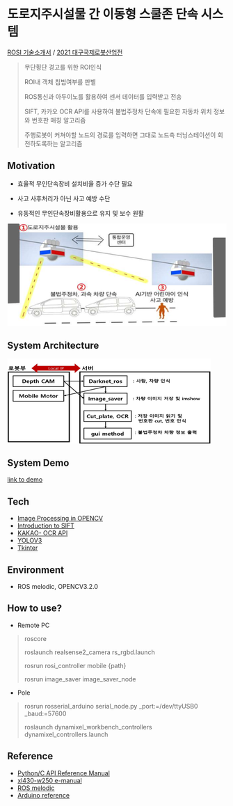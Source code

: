 # 도로지주시설물 간 이동형 스쿨존 단속 시스템 
[ROSI 기술소개서](https://www.notion.so/eorms6199/ROSI-8728bf2e29d44542b970c5411240b7a3) / [2021 대구국제로봇산업전](http://www.irobotnews.com/news/articleView.html?idxno=26956)
> 무단횡단 경고를 위한 ROI인식
> 
> ROI내 객체 침범여부를 판별
> 
> ROS통신과 아두이노를 활용하여 센서 데이터를 입력받고 전송
> 
> SIFT, 카카오 OCR API를 사용하여 불법주정차 단속에 필요한 자동차 위치 정보와 번호판 매칭 알고리즘
> 
> 주행로봇이 커쳐야할 노드의 경로를 입력하면 그대로 노드측 터닝스테이션이 회전하도록하는 알고리즘

## Motivation
- 효율적 무인단속장비 설치비율 증가 수단 필요       
 
- 사고 사후처리가 아닌 사고 예방 수단
 
- 유동적인 무인단속장비활용으로 유지 및 보수 원활  

![concept](./img/concept.png)
     

## System Architecture
![system diagram](./img/system_diagram.png) 

## System Demo     
[link to demo](https://user-images.githubusercontent.com/87747013/147847494-9af16f68-0eb3-485e-bc87-15e92b871add.mp4)  

## Tech
- [Image Processing in OPENCV](https://docs.opencv.org/4.x/d2/d96/tutorial_py_table_of_contents_imgproc.html)
- [Introduction to SIFT](https://docs.opencv.org/3.4/da/df5/tutorial_py_sift_intro.html)
- [KAKAO- OCR API](https://developers.kakao.com/docs/latest/ko/vision/dev-guide#ocr)
- [YOLOV3](https://pjreddie.com/darknet/yolo/)
- [Tkinter](https://docs.python.org/ko/3/library/tkinter.html)

## Environment
- ROS melodic, OPENCV3.2.0
## How to use?
- Remote PC
> roscore 
>
> roslaunch realsense2_camera rs_rgbd.launch
>
> rosrun rosi_controller mobile {path}
>
> rosrun image_saver image_saver_node
> 
- Pole
> rosrun rosserial_arduino serial_node.py _port:=/dev/ttyUSB0 _baud:=57600
> 
> roslaunch dynamixel_workbench_controllers dynamixel_controllers.launch
## Reference
- [Python/C API Reference Manual](https://docs.python.org/ko/3/c-api/init.html)
- [xl430-w250 e-manual](https://emanual.robotis.com/docs/kr/dxl/x/xl430-w250/#%EC%98%81%EC%97%AD-eeprom-ram)
- [ROS melodic](https://wiki.ros.org/)
- [Arduino reference](https://www.arduino.cc/reference/en/)



